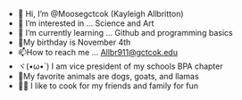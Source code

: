 - 👋 Hi, I’m @Moosegctcok (Kayleigh Allbritton) 
- 👀 I’m interested in ... Science and Art
- 🌱 I’m currently learning ... Github and programming basics 
- 🎂My birthday is November 4th
- 📫How to reach me ... Allbr911@gctcok.edu 
- ヾ(•ω•`) I am vice president of my schools BPA chapter
- 🐐My favorite animals are dogs, goats, and llamas
- 🍜🧇 I like to cook for my friends and family for fun
